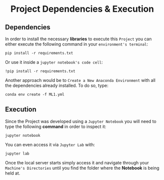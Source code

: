 <div align="center">

# Project Dependencies & Execution
</div>

## Dependencies

In order to install the necessary **libraries** to execute this `Project` you can either execute the following command in your `environment's terminal`:

    pip install -r requirements.txt

Or use it inside a `jupyter notebook's code cell`:

    !pip install -r requirements.txt

Another approach would be to `Create a New Anaconda Environment` with all the dependencies already installed. To do so, type:

    conda env create -f ML1.yml

## Execution
Since the Project was developed using a `Jupyter Notebook` you will need to type the following **command** in order to inspect it:

    jupyter notebook 

You can even access it via `Jupyter Lab` with:

    jupyter lab

Once the local server starts simply access it and navigate through your `Machine's Directories` until you find the folder where the **Notebook** is being held at.